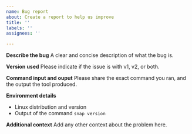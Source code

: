 ```yaml
---
name: Bug report
about: Create a report to help us improve
title: ''
labels: ''
assignees: ''

---
```


**Describe the bug**
A clear and concise description of what the bug is.

**Version used**
Please indicate if the issue is with v1, v2, or both.

**Command input and ouput**
Please share the exact command you ran, and the output the tool produced.

**Environment details**
- Linux distribution and version
- Output of the command `snap version`

**Additional context**
Add any other context about the problem here.
